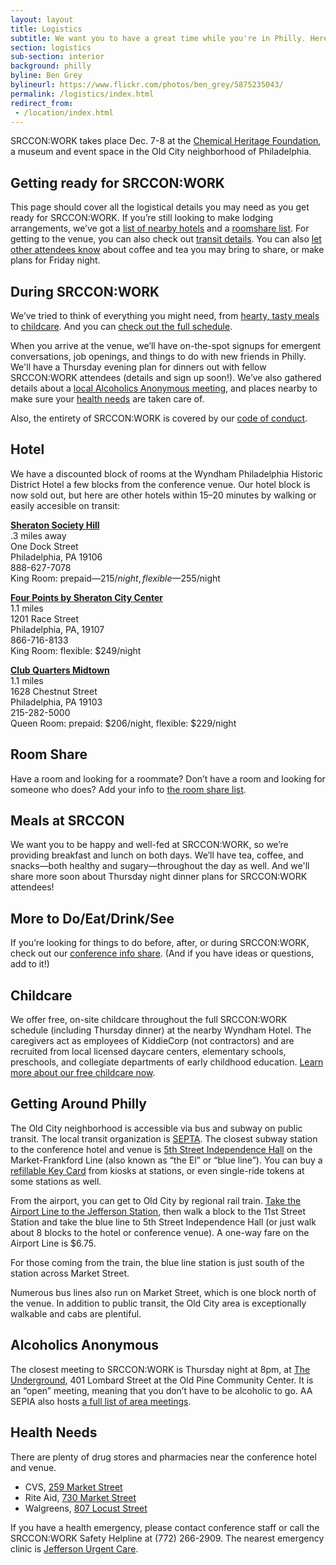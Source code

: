 ```yaml
---
layout: layout
title: Logistics
subtitle: We want you to have a great time while you're in Philly. Here's some of what to expect.
section: logistics
sub-section: interior
background: philly
byline: Ben Grey
bylineurl: https://www.flickr.com/photos/ben_grey/5875235043/
permalink: /logistics/index.html
redirect_from:
 - /location/index.html
---
```


SRCCON:WORK takes place Dec. 7-8 at the [Chemical Heritage Foundation](http://www.chemheritage.org/), a museum and event space in the Old City neighborhood of Philadelphia.

## Getting ready for SRCCON:WORK

This page should cover all the logistical details you may need as you get ready for SRCCON:WORK. If you’re still looking to make lodging arrangements, we’ve got a [list of nearby hotels](#lodging) and a [roomshare list](https://etherpad.opennews.org/p/srcconworkRoomShare2017). For getting to the venue, you can also check out [transit details](#transit). You can also [let other attendees know](https://etherpad.opennews.org/p/SRCCONWORK2017) about coffee and tea you may bring to share, or make plans for Friday night.

## During SRCCON:WORK

We’ve tried to think of everything you might need, from [hearty, tasty meals](#meals) to [childcare](#childcare). And you can [check out the full schedule](/schedule).

When you arrive at the venue, we’ll have on-the-spot signups for emergent conversations, job openings, and things to do with new friends in Philly. We'll have a Thursday evening plan for dinners out with fellow SRCCON:WORK attendees (details and sign up soon!). We’ve also gathered details about a [local Alcoholics Anonymous meeting](#aa), and places nearby to make sure your [health needs](#health) are taken care of.

Also, the entirety of SRCCON:WORK is covered by our [code of conduct](/conduct).

<span id="lodging"></span>

## Hotel

We have a discounted block of rooms at the Wyndham Philadelphia Historic District Hotel a few blocks from the conference venue. Our hotel block is now sold out, but here are other hotels within 15–20 minutes by walking or easily accesible on transit:

**[Sheraton Society Hill](http://www.sheratonphiladelphiasocietyhill.com/)**  
.3 miles away  
One Dock Street  
Philadelphia, PA 19106  
888-627-7078  
King Room: prepaid—$215/night, flexible—$255/night

**[Four Points by Sheraton City Center](http://www.fourpointsphiladelphiacitycenter.com/)**  
1.1 miles  
1201 Race Street  
Philadelphia, PA, 19107  
866-716-8133  
King Room: flexible: $249/night

**[Club Quarters Midtown](https://clubquartershotels.com/locations/club-quarters-hotel-philadelphia)**  
1.1 miles  
1628 Chestnut Street  
Philadelphia, PA 19103  
215-282-5000  
Queen Room: prepaid: $206/night, flexible: $229/night

## Room Share

Have a room and looking for a roommate? Don’t have a room and looking for someone who does? Add your info to [the room share list](https://etherpad.opennews.org/p/srcconworkRoomShare2017).

<span id="meals"></span>

## Meals at SRCCON

We want you to be happy and well-fed at SRCCON:WORK, so we’re providing breakfast and lunch on both days. We’ll have tea, coffee, and snacks—both healthy and sugary—throughout the day as well. And we'll share more soon about Thursday night dinner plans for SRCCON:WORK attendees!

<span id="todo"></span>

## More to Do/Eat/Drink/See

If you’re looking for things to do before, after, or during SRCCON:WORK, check out our [conference info share](https://etherpad.opennews.org/p/SRCCONWORK2017). (And if you have ideas or questions, add to it!)

<span id="childcare"></span>

## Childcare

We offer free, on-site childcare throughout the full SRCCON:WORK schedule (including Thursday dinner) at the nearby Wyndham Hotel. The caregivers act as employees of KiddieCorp (not contractors) and are recruited from local licensed daycare centers, elementary schools, preschools, and collegiate departments of early childhood education. [Learn more about our free childcare now](/childcare).

<span id="transit"></span>

## Getting Around Philly

The Old City neighborhood is accessible via bus and subway on public transit. The local transit organization is [SEPTA](http://septa.org/). The closest subway station to the conference hotel and venue is [5th Street Independence Hall](https://goo.gl/maps/Z6xmt8m5c7E2) on the Market-Frankford Line (also known as “the El” or “blue line”). You can buy a [refillable Key Card](http://www.septa.org/fares/pass/key.html) from kiosks at stations, or even single-ride tokens at some stations as well.

From the airport, you can get to Old City by regional rail train. [Take the Airport Line to the Jefferson Station](https://goo.gl/maps/Q2D8TiDEW322), then walk a block to the 11st Street Station and take the blue line to 5th Street Independence Hall (or just walk about 8 blocks to the hotel or conference venue). A one-way fare on the Airport Line is $6.75.

For those coming from the train, the blue line station is just south of the station across Market Street.

Numerous bus lines also run on Market Street, which is one block north of the venue. In addition to public transit, the Old City area is exceptionally walkable and cabs are plentiful.

<span id="aa"></span>

## Alcoholics Anonymous

The closest meeting to SRCCON:WORK is Thursday night at 8pm, at [The Underground](http://www.aasepia.org/meetings/401-lombard-street-center-city-pa-19147-the-underground-thursday-20-00-obb-10246/), 401 Lombard Street at the Old Pine Community Center. It is an “open” meeting, meaning that you don’t have to be alcoholic to go. AA SEPIA also hosts [a full list of area meetings](http://www.aasepia.org/meetings/).

<span id="health"></span>

## Health Needs

There are plenty of drug stores and pharmacies near the conference hotel and venue.

* CVS, [259 Market Street](https://goo.gl/maps/Cwz4BUhgrUU2)
* Rite Aid, [730 Market Street](https://goo.gl/maps/upCJwAHoUiw)
* Walgreens, [807 Locust Street](https://goo.gl/maps/j3qa9pGaLYt)

If you have a health emergency, please contact conference staff or call the SRCCON:WORK Safety Helpline at (772) 266-2909. The nearest emergency clinic is [Jefferson Urgent Care](https://goo.gl/maps/bW4C7MQcaQv). 
